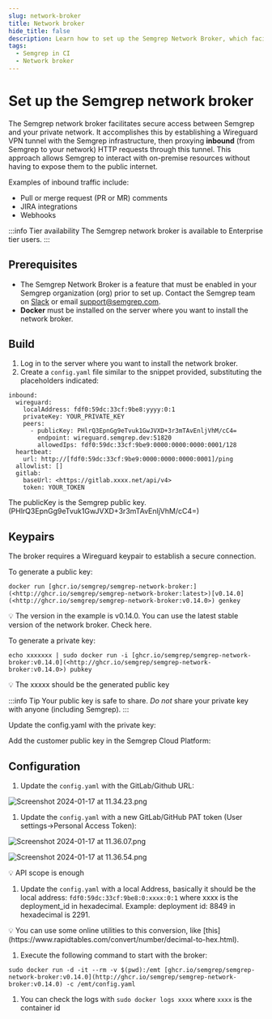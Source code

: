 ```yaml
---
slug: network-broker
title: Network broker
hide_title: false
description: Learn how to set up the Semgrep Network Broker, which facilitates secure access between Semgrep and your private network.
tags:
  - Semgrep in CI
  - Network broker
---
```


# Set up the Semgrep network broker

The Semgrep network broker facilitates secure access between Semgrep and your private network. It accomplishes this by establishing a Wireguard VPN tunnel with the Semgrep infrastructure, then proxying **inbound** (from Semgrep to your network) HTTP requests through this tunnel. This approach allows Semgrep to interact with on-premise resources without having to expose them to the public internet.

Examples of inbound traffic include:

- Pull or merge request (PR or MR) comments
- JIRA integrations
- Webhooks

:::info Tier availability
The Semgrep network broker is available to Enterprise tier users.
:::
## Prerequisites

- The Semgrep Network Broker is a feature that must be enabled in your Semgrep organization (org) prior to set up. Contact the Semgrep team on [<i class="fas fa-external-link fa-xs"></i> Slack]( https://go.semgrep.dev/slack) or email [<i class="fa-regular fa-envelope"></i> support@semgrep.com](mailto:support@semgrep.com).
- **Docker** must be installed on the server where you want to install the network broker.

## Build

1. Log in to the server where you want to install the network broker.
1. Create a `config.yaml` file similar to the snippet provided, substituting the placeholders indicated:
```
inbound:
  wireguard:
    localAddress: fdf0:59dc:33cf:9be8:yyyy:0:1
    privateKey: YOUR_PRIVATE_KEY
    peers:
      - publicKey: PHlrQ3EpnGg9eTvuk1GwJVXD+3r3mTAvEnljVhM/cC4=
        endpoint: wireguard.semgrep.dev:51820
        allowedIps: fdf0:59dc:33cf:9be9:0000:0000:0000:0001/128
  heartbeat:
    url: http://[fdf0:59dc:33cf:9be9:0000:0000:0000:0001]/ping
  allowlist: []
  gitlab:
    baseUrl: <https://gitlab.xxxx.net/api/v4>
    token: YOUR_TOKEN
```

The publicKey is the Semgrep public key. (PHlrQ3EpnGg9eTvuk1GwJVXD+3r3mTAvEnljVhM/cC4=)


## Keypairs

The broker requires a Wireguard keypair to establish a secure connection.

To generate a public key:

```
docker run [ghcr.io/semgrep/semgrep-network-broker:](<http://ghcr.io/semgrep/semgrep-network-broker:latest>)[v0.14.0](<http://ghcr.io/semgrep/semgrep-network-broker:v0.14.0>) genkey
```

<aside> 💡 The version in the example is v0.14.0. You can use the latest stable version of the network broker. Check here.
</aside>

To generate a private key:

```
echo xxxxxxx | sudo docker run -i [ghcr.io/semgrep/semgrep-network-broker:v0.14.0](<http://ghcr.io/semgrep/semgrep-network-broker:v0.14.0>) pubkey
```

<aside> 💡 The xxxxx should be the generated public key
</aside>

:::info Tip 
Your public key is safe to share. _Do not_ share your private key with anyone (including Semgrep).
:::

Update the config.yaml with the private key:

Add the customer public key in the Semgrep Cloud Platform:

## Configuration

1. Update the `config.yaml` with the GitLab/Github URL:

![Screenshot 2024-01-17 at 11.34.23.png](https://prod-files-secure.s3.us-west-2.amazonaws.com/aeaf09c9-e827-4fed-b6a2-cc0fcc31bc3c/88dc88a1-6a3a-446a-a159-b5a9b33a853f/Screenshot_2024-01-17_at_11.34.23.png)

1. Update the `config.yaml` with a new GitLab/GitHub PAT token (User settings→Personal Access Token):

![Screenshot 2024-01-17 at 11.36.07.png](https://prod-files-secure.s3.us-west-2.amazonaws.com/aeaf09c9-e827-4fed-b6a2-cc0fcc31bc3c/7d27eb8d-7498-4ed7-bf65-e8f0983ec057/Screenshot_2024-01-17_at_11.36.07.png)

![Screenshot 2024-01-17 at 11.36.54.png](https://prod-files-secure.s3.us-west-2.amazonaws.com/aeaf09c9-e827-4fed-b6a2-cc0fcc31bc3c/21462d0b-e7f1-462e-9834-32e33ebec82b/Screenshot_2024-01-17_at_11.36.54.png)

💡 API scope is enough

1. Update the `config.yaml` with a local Address, basically it should be the local address: `fdf0:59dc:33cf:9be8:0:xxxx:0:1` where xxxx is the deployment_id in hexadecimal. Example: deployment id: 8849 in hexadecimal is 2291. 

<aside>
💡 You can use some online utilities to this conversion, like [this](https://www.rapidtables.com/convert/number/decimal-to-hex.html).

</aside>

1. Execute the following command to start with the broker:

`sudo docker run -d -it --rm -v $(pwd):/emt [ghcr.io/semgrep/semgrep-network-broker:v0.14.0](http://ghcr.io/semgrep/semgrep-network-broker:v0.14.0) -c /emt/config.yaml`

1. You can check the logs with `sudo docker logs xxxx` where `xxxx` is the container id

